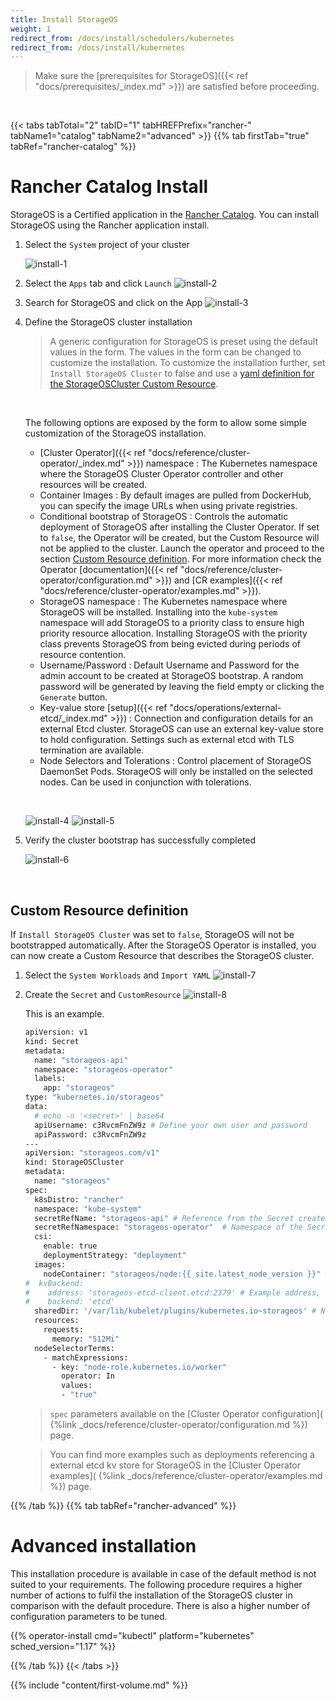 ```yaml
---
title: Install StorageOS
weight: 1
redirect_from: /docs/install/schedulers/kubernetes
redirect_from: /docs/install/kubernetes
---
```


> Make sure the 
> [prerequisites for StorageOS]({{< ref "docs/prerequisites/_index.md" >}}) are
> satisfied before proceeding.

&nbsp;

{{< tabs tabTotal="2" tabID="1" tabHREFPrefix="rancher-" tabName1="catalog" tabName2="advanced" >}}
{{% tab firstTab="true" tabRef="rancher-catalog" %}}

# Rancher Catalog Install

StorageOS is a Certified application in the [Rancher
Catalog](https://rancher.com/docs/rancher/v2.x/en/catalog/). You can install
StorageOS using the Rancher application install.

1. Select the `System` project of your cluster

    ![install-1](/images/rancher-ui-green-bubbles/rancher-1.png)

1. Select the `Apps` tab and click `Launch`
    ![install-2](/images/rancher-ui-green-bubbles/rancher-2.png)

1. Search for StorageOS and click on the App
    ![install-3](/images/rancher-ui-green-bubbles/rancher-3.png)

1. Define the StorageOS cluster installation

    > A generic configuration for StorageOS is preset using the default values in
    > the form. The values in the form can be changed to customize the
    > installation. To customize the installation further, set `Install StorageOS
    > Cluster` to false and use a [yaml definition for the StorageOSCluster
    > Custom
    > Resource](/docs/install/rancher/install/rancher-catalog#custom-resource-definition).

    &nbsp;

    The following options are exposed by the form to allow some simple
    customization of the StorageOS installation.
    - [Cluster Operator]({{< ref "docs/reference/cluster-operator/_index.md" >}}) namespace
    : The Kubernetes namespace where the StorageOS Cluster Operator controller
    and other resources will be created.
    - Container Images
    : By default images are pulled from DockerHub, you can specify the image URLs
    when using private registries.
    - Conditional bootstrap of StorageOS 
    : Controls the automatic deployment of StorageOS after installing the
    Cluster Operator. If set to `false`, the Operator will be created, but the
    Custom Resource will not be applied to the cluster. Launch the operator and
    proceed to the section [Custom Resource
    definition](#custom-resource-definition). For more information check the
    Operator [documentation]({{< ref
    "docs/reference/cluster-operator/configuration.md" >}}) and [CR
    examples]({{< ref "docs/reference/cluster-operator/examples.md" >}}).
    - StorageOS namespace
    : The Kubernetes namespace where StorageOS will be installed. Installing
    into the `kube-system` namespace will add StorageOS to a priority class to
    ensure high priority resource allocation. Installing StorageOS with the
    priority class prevents StorageOS from being evicted during periods of
    resource contention.
    - Username/Password
    : Default Username and Password for the admin account to be created at
    StorageOS bootstrap. A random password will be generated by leaving the
    field empty or clicking the `Generate` button.
    - Key-value store [setup]({{< ref "docs/operations/external-etcd/_index.md" >}})
    : Connection and configuration details for an external Etcd cluster.
    StorageOS can use an external key-value store to hold configuration.
    Settings such as external etcd with TLS termination are available.
    - Node Selectors and Tolerations
    : Control placement of StorageOS DaemonSet Pods. StorageOS will only be installed
    on the selected nodes. Can be used in conjunction with tolerations.

    &nbsp;

    ![install-4](/images/rancher-ui-green-bubbles/rancher-4.png)
    ![install-5](/images/rancher-ui-green-bubbles/rancher-5.png)


1. Verify the cluster bootstrap has successfully completed

    ![install-6](/images/rancher-ui-green-bubbles/rancher-6.png)


&nbsp;

## Custom Resource definition

If `Install StorageOS Cluster` was set to `false`, StorageOS will not be
bootstrapped automatically. After the StorageOS Operator is installed, you can
now create a Custom Resource that describes the StorageOS cluster.

1. Select the `System Workloads` and `Import YAML`
    ![install-7](/images/rancher-ui-green-bubbles/rancher-7.png)

1. Create the `Secret` and `CustomResource`
    ![install-8](/images/rancher-ui-green-bubbles/rancher-8.png)


    This is an example.

    ```bash
    apiVersion: v1
    kind: Secret
    metadata:
      name: "storageos-api"
      namespace: "storageos-operator"
      labels:
        app: "storageos"
    type: "kubernetes.io/storageos"
    data:
      # echo -n '<secret>' | base64
      apiUsername: c3RvcmFnZW9z # Define your own user and password
      apiPassword: c3RvcmFnZW9z
    ---
    apiVersion: "storageos.com/v1"
    kind: StorageOSCluster
    metadata:
      name: "storageos"
    spec:
      k8sDistro: "rancher"
      namespace: "kube-system"
      secretRefName: "storageos-api" # Reference from the Secret created in the previous step
      secretRefNamespace: "storageos-operator"  # Namespace of the Secret
      csi:
        enable: true
        deploymentStrategy: "deployment"
      images:
        nodeContainer: "storageos/node:{{ site.latest_node_version }}" # StorageOS version
    #  kvBackend:
    #    address: 'storageos-etcd-client.etcd:2379' # Example address, change for your etcd endpoint
    #    backend: 'etcd'
      sharedDir: '/var/lib/kubelet/plugins/kubernetes.io~storageos' # Needed when Kubelet as a container
      resources:
        requests:
          memory: "512Mi"
      nodeSelectorTerms:
        - matchExpressions:
          - key: "node-role.kubernetes.io/worker"
            operator: In
            values:
            - "true"
    ```

    > `spec` parameters available on the [Cluster Operator configuration](
    > {%link _docs/reference/cluster-operator/configuration.md %}) page.

    > You can find more examples such as deployments referencing a external etcd kv
    > store for StorageOS in the [Cluster Operator examples](
    > {%link _docs/reference/cluster-operator/examples.md %}) page.

{{% /tab %}}
{{% tab tabRef="rancher-advanced" %}}

# Advanced installation

This installation procedure is available in case of the default method is not
suited to your requirements. The following procedure requires a higher
number of actions to fulfil the installation of the StorageOS cluster in
comparison with the default procedure. There is also a higher number of
configuration parameters to be tuned.

{{% operator-install cmd="kubectl" platform="kubernetes" sched_version="1.17" %}}

{{% /tab %}}
{{< /tabs >}}

{{% include "content/first-volume.md" %}}
